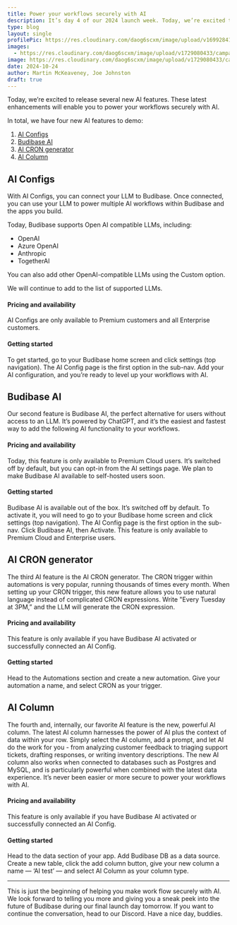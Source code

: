 ```yaml
---
title: Power your workflows securely with AI
description: It’s day 4 of our 2024 launch week. Today, we’re excited to release several new AI features. These latest enhancements will enable you to power your workflows securely with AI. 
type: blog
layout: single
profilePic: https://res.cloudinary.com/daog6scxm/image/upload/v1699284176/Branding/Assets/Symbol/RGB/Full%20Colour/bb-symbol-trans_v60zdz.svg
images:
  - https://res.cloudinary.com/daog6scxm/image/upload/v1729080433/campaigns/3.0/day_4_kgqmrj.png
image: https://res.cloudinary.com/daog6scxm/image/upload/v1729080433/campaigns/3.0/day_4_kgqmrj.png
date: 2024-10-24
author: Martin McKeaveney, Joe Johnston
draft: true
---
```


Today, we’re excited to release several new AI features. These latest enhancements will enable you to power your workflows securely with AI.

In total, we have four new AI features to demo:

1. [AI Configs](#ai-configs)
2. [Budibase AI](#budibase-ai)
3. [AI CRON generator](#ai-cron-generator)
4. [AI Column](#ai-column)

## AI Configs
With AI Configs, you can connect your LLM to Budibase. Once connected, you can use your LLM to power multiple AI workflows within Budibase and the apps you build.

Today, Budibase supports Open AI compatible LLMs, including:

- OpenAI
- Azure OpenAI
- Anthropic
- TogetherAI

You can also add other OpenAI-compatible LLMs using the Custom option.

We will continue to add to the list of supported LLMs.

#### Pricing and availability
AI Configs are only available to Premium customers and all Enterprise customers.

#### Getting started
To get started, go to your Budibase home screen and click settings (top navigation). The AI Config page is the first option in the sub-nav. Add your AI configuration, and you’re ready to level up your workflows with AI.

 
## Budibase AI
Our second feature is Budibase AI, the perfect alternative for users without access to an LLM.  It’s powered by ChatGPT, and it’s the easiest and fastest way to add the following AI functionality to your workflows. 

#### Pricing and availability
Today, this feature is only available to Premium Cloud users. It’s switched off by default, but you can opt-in from the AI settings page. We plan to make Budibase AI available to self-hosted users soon.

#### Getting started
Budibase AI is available out of the box. It’s switched off by default. To activate it, you will need to go to your Budibase home screen and click settings (top navigation). The AI Config page is the first option in the sub-nav. Click Budibase AI, then Activate. This feature is only available to Premium Cloud and Enterprise users.


## AI CRON generator
The third AI feature is the AI CRON generator. The CRON trigger within automations is very popular, running thousands of times every month. When setting up your CRON trigger, this new feature allows you to use natural language instead of complicated CRON expressions. Write "Every Tuesday at 3PM,” and the LLM will generate the CRON expression.

#### Pricing and availability
This feature is only available if you have Budibase AI activated or successfully connected an AI Config.

#### Getting started
Head to the Automations section and create a new automation. Give your automation a name, and select CRON as your trigger.


## AI Column
The fourth and, internally, our favorite AI feature is the new, powerful AI column. The latest AI column harnesses the power of AI plus the context of data within your row. Simply select the AI column, add a prompt, and let AI do the work for you - from analyzing customer feedback to triaging support tickets, drafting responses, or writing inventory descriptions. The new AI column also works when connected to databases such as Postgres and MySQL, and is particularly powerful when combined with the latest data experience. It’s never been easier or more secure to power your workflows with AI.

#### Pricing and availability
This feature is only available if you have Budibase AI activated or successfully connected an AI Config.

#### Getting started
Head to the data section of your app. Add Budibase DB as a data source. Create a new table, click the add column button, give your new column a name — ‘AI test’ — and select AI Column as your column type.

---

This is just the beginning of helping you make work flow securely with AI. We look forward to telling you more and giving you a sneak peek into the future of Budibase during our final launch day tomorrow. If you want to continue the conversation, head to our Discord. Have a nice day, buddies.